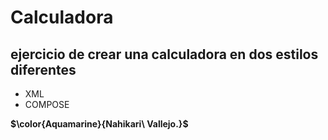 # Calculadora
## ejercicio de crear una calculadora en dos estilos diferentes
* XML
* COMPOSE



**$\color{Aquamarine}{Nahikari\ Vallejo.}$**
	
